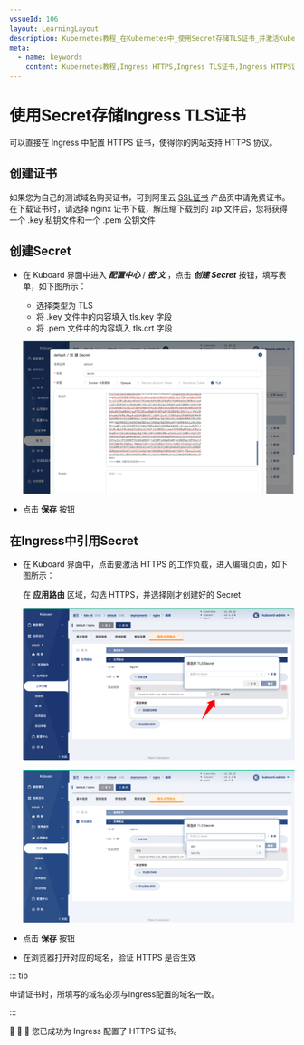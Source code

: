 ```yaml
---
vssueId: 106
layout: LearningLayout
description: Kubernetes教程_在Kubernetes中_使用Secret存储TLS证书_并激活Kubernetes_Ingress_HTTPS
meta:
  - name: keywords
    content: Kubernetes教程,Ingress HTTPS,Ingress TLS证书,Ingress HTTPS证书
---
```


# 使用Secret存储Ingress TLS证书

<AdSenseTitle/>

可以直接在 Ingress 中配置 HTTPS 证书，使得你的网站支持 HTTPS 协议。



## 创建证书

如果您为自己的测试域名购买证书，可到阿里云 [SSL证书](https://www.aliyun.com/product/cas?spm=5176.12825654.eofdhaal5.136.e9392c4ax2Hoq2&aly_as=tcRolWYa) 产品页申请免费证书。在下载证书时，请选择 nginx 证书下载，解压缩下载到的 zip 文件后，您将获得一个 .key 私钥文件和一个 .pem 公钥文件

## 创建Secret

* 在 Kuboard 界面中进入 ***配置中心*** / ***密 文*** ，点击 ***创建 Secret*** 按钮，填写表单，如下图所示：

  * 选择类型为 TLS
  * 将 .key 文件中的内容填入 tls.key 字段
  * 将 .pem 文件中的内容填入 tls.crt 字段
  
  ![Kubernetes教程_为Ingress创建Secret](./use-case-ingress-tls.assets/image-20210404221520087.png)

* 点击 **保存** 按钮

## 在Ingress中引用Secret

* 在 Kuboard 界面中，点击要激活 HTTPS 的工作负载，进入编辑页面，如下图所示：

  在 **应用路由** 区域，勾选 HTTPS，并选择刚才创建好的 Secret

  ![Kubernetes教程_在Ingress中使用Secret](./use-case-ingress-tls.assets/image-20210404221914897.png)

  ![Kubernetes教程_在Ingress中使用Secret](./use-case-ingress-tls.assets/image-20210404221803476.png)

* 点击 **保存** 按钮

* 在浏览器打开对应的域名，验证 HTTPS 是否生效

::: tip

申请证书时，所填写的域名必须与Ingress配置的域名一致。

:::

:tada: :tada: :tada: 您已成功为 Ingress 配置了 HTTPS 证书。
